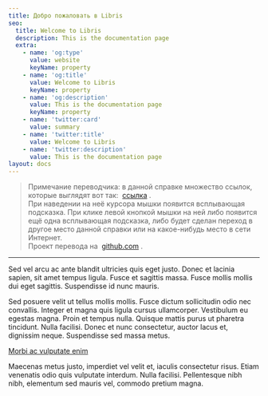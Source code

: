```yaml
---
title: Добро пожаловать в Libris
seo:
  title: Welcome to Libris
  description: This is the documentation page
  extra:
    - name: 'og:type'
      value: website
      keyName: property
    - name: 'og:title'
      value: Welcome to Libris
      keyName: property
    - name: 'og:description'
      value: This is the documentation page
      keyName: property
    - name: 'twitter:card'
      value: summary
    - name: 'twitter:title'
      value: Welcome to Libris
    - name: 'twitter:description'
      value: This is the documentation page
layout: docs
---
```

> Примечание переводчика: в данной справке множество ссылок, которые выглядят вот так: 
> [ссылка](https://customizer.github.io/svg.js-ru/overview.htm#) .  
При наведении на неё курсора мышки появится всплывающая подсказка. При клике левой кнопкой мышки на ней либо появится ещё одна всплывающая подсказка, либо будет сделан переход в другое место данной справки или на какое-нибудь место в сети Интернет.  
> Проект перевода на 
> [github.com](https://github.com/customizer/svg.js-ru) .
>
***

Sed vel arcu ac ante blandit ultricies quis eget justo. Donec et lacinia sapien, sit amet tempus ligula. Fusce et sagittis massa. Fusce mollis mollis dui eget sagittis. Suspendisse id nunc mauris.

Sed posuere velit ut tellus mollis mollis. Fusce dictum sollicitudin odio nec convallis. Integer et magna quis ligula cursus ullamcorper. Vestibulum eu egestas magna. Proin et tempus nulla. Quisque mattis purus ut pharetra tincidunt. Nulla facilisi. Donec et nunc consectetur, auctor lacus et, dignissim neque. Suspendisse sed massa metus.

[Morbi ac vulputate enim](https://stackbit.com)

Maecenas metus justo, imperdiet vel velit et, iaculis consectetur risus. Etiam venenatis odio quis vulputate interdum. Nulla facilisi. Pellentesque nibh nibh, elementum sed mauris vel, commodo pretium magna.

